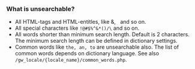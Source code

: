 ### What is unsearchable? ###

  * All HTML-tags and HTML-entitles, like &amp;, &#160; and so on.
  * All special characters like `!@#$%^&*()/\` and so on.
  * All words shorter than minimum search length. Default is 2 characters. The minimum search length can be defined in dictionary settings.
  * Common words like `the, an, to` are unsearchable also. The list of common words depends on dictionary language. See also `/gw_locale/{locale_name}/common_words.php`.